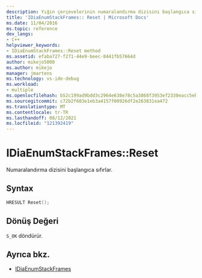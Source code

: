 ```yaml
---
description: Yığın çerçevelerinin numaralandırma dizisini başlangıca sıfırlar.
title: 'IDiaEnumStackFrames:: Reset | Microsoft Docs'
ms.date: 11/04/2016
ms.topic: reference
dev_langs:
- C++
helpviewer_keywords:
- IDiaEnumStackFrames::Reset method
ms.assetid: efaba727-f271-44e9-beec-8441fb57664d
author: mikejo5000
ms.author: mikejo
manager: jmartens
ms.technology: vs-ide-debug
ms.workload:
- multiple
ms.openlocfilehash: b52c199ad9bdd3c2964e638e78c5a3868f3953ef2330eacc5eb5c04d9ee47ff2
ms.sourcegitcommit: c72b2f603e1eb3a4157f00926df2e263831ea472
ms.translationtype: MT
ms.contentlocale: tr-TR
ms.lasthandoff: 08/12/2021
ms.locfileid: "121392419"
---
```

# <a name="idiaenumstackframesreset"></a>IDiaEnumStackFrames::Reset
Numaralandırma dizisini başlangıca sıfırlar.

## <a name="syntax"></a>Syntax

```C++
HRESULT Reset();
```

## <a name="return-value"></a>Dönüş Değeri
 `S_OK` döndürür.

## <a name="see-also"></a>Ayrıca bkz.
- [IDiaEnumStackFrames](../../debugger/debug-interface-access/idiaenumstackframes.md)
